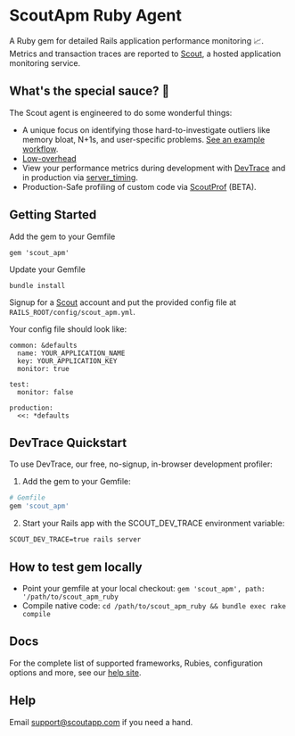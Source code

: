 # ScoutApm Ruby Agent

A Ruby gem for detailed Rails application performance monitoring 📈. Metrics and transaction traces are
reported to [Scout](https://scoutapp.com), a hosted application monitoring
service.

## What's the special sauce? 🤔

The Scout agent is engineered to do some wonderful things:

* A unique focus on identifying those hard-to-investigate outliers like memory bloat, N+1s, and user-specific problems. [See an example workflow](http://scoutapp.com/newrelic-alternative).
* [Low-overhead](http://blog.scoutapp.com/articles/2016/02/07/overhead-benchmarks-new-relic-vs-scout)
* View your performance metrics during development with [DevTrace](https://docs.scoutapm.com/#devtrace) and in production via [server_timing](https://github.com/scoutapp/ruby_server_timing).
* Production-Safe profiling of custom code via [ScoutProf](https://docs.scoutapm.com/#scoutprof) (BETA).

## Getting Started

Add the gem to your Gemfile

    gem 'scout_apm'

Update your Gemfile

    bundle install

Signup for a [Scout](https://scoutapm.com) account and put the provided
config file at `RAILS_ROOT/config/scout_apm.yml`.

Your config file should look like:

    common: &defaults
      name: YOUR_APPLICATION_NAME
      key: YOUR_APPLICATION_KEY
      monitor: true

    test:
      monitor: false

    production:
      <<: *defaults

## DevTrace Quickstart

To use DevTrace, our free, no-signup, in-browser development profiler:

1. Add the gem to your Gemfile:

```ruby
# Gemfile
gem 'scout_apm'
```

2. Start your Rails app with the SCOUT_DEV_TRACE environment variable:

```
SCOUT_DEV_TRACE=true rails server
```

## How to test gem locally

* Point your gemfile at your local checkout: `gem 'scout_apm', path: '/path/to/scout_apm_ruby`
* Compile native code: `cd /path/to/scout_apm_ruby && bundle exec rake compile`


## Docs

For the complete list of supported frameworks, Rubies, configuration options
and more, see our [help site](https://docs.scoutapm.com/).

## Help

Email support@scoutapp.com if you need a hand.
